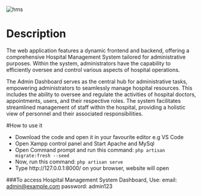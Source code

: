 ![hms](https://github.com/Momina169/Hospital-Management-System/assets/104770735/283bd25d-5581-4b0d-829a-93b8f46ec1ac)
# Description
<p>The web application features a dynamic frontend and backend, offering a comprehensive Hospital Management System tailored for administrative purposes. Within the system, administrators have the capability to efficiently oversee and control various aspects of hospital operations.

The Admin Dashboard serves as the central hub for administrative tasks, empowering administrators to seamlessly manage hospital resources. This includes the ability to oversee and regulate the activities of hospital doctors, appointments, users, and their respective roles. The system facilitates streamlined management of staff within the hospital, providing a holistic view of personnel and their associated responsibilities. </p>

#How to use it
<ul>
    <li>Download the code and open it in your favourite editor e.g VS Code</li>
    <li>Open Xampp control panel and Start Apache and MySql</li>
    <li>Open Command prompt and run this command: <code>php artisan migrate:fresh --seed</code></li>
    <li>Now, run this command: <code>php artisan serve</code></li>
    <li>Type http://127.0.0.1:8000/ on your browser, website will open</li>
</ul>

###To access Hospital Management System Dashboard, Use:
email: admin@example.com
password: admin123
